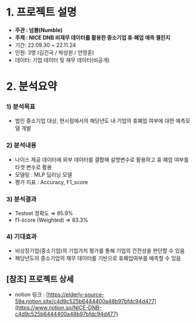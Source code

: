 # 1. 프로젝트 설명

- **주관 : 넘블(Numble)**
- **주제 : NICE DNB 비재무 데이터를 활용한 중소기업 휴·폐업 예측 챌린지**
- 기간: 22.09.30 ~ 22.11.24
- 인원: 3명 (김건국 / 박성원 / 안영훈)
- 데이터: 기업 데이터 및 재무 데이터(비공개)

# 2. 분석요약

### 1) 분석목표

- 법인 중소기업 대상, 현시점에서의 해당년도 내 기업의 휴폐업 여부에 대한 예측모델 개발

### 2) 분석내용

- 나이스 제공 데이터에 외부 데이터를 결합해 설명변수로 활용하고 휴·폐업 여부를 타겟 변수로 활용
- 모델링 : MLP 딥러닝 모델
- 평가 지표 : Accuracy, F1_score

### 3) 분석결과

- Testset 정확도 ⇒ 85.9%
- f1-score (Weighted) ⇒ 83.3%

### 4) 기대효과

- 비상장기업(중소기업)의 기업가치 평가를 통해 기업의 건전성을 판단할 수 있음
- 해당년도의 중소기업의 재무 데이터를 기반으로 휴폐업여부를 예측할 수 있음

## [참조] 프로젝트 상세

- notion 링크 : [https://elderly-source-59a.notion.site/c4d9c525b6444400a48b97bfdc94d477](https://www.notion.so/NICE-DNB-c4d9c525b6444400a48b97bfdc94d477)

